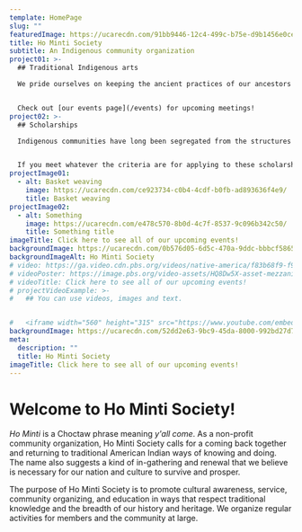 ```yaml
---
template: HomePage
slug: ""
featuredImage: https://ucarecdn.com/91bb9446-12c4-499c-b75e-d9b1456e0ceb/
title: Ho Minti Society
subtitle: An Indigenous community organization
project01: >-
  ## Traditional Indigenous arts

  We pride ourselves on keeping the ancient practices of our ancestors alive, and we host regular meetings at which experts and novices alike come together to practice beading, stitchwork, and pine needle basketry. Traditionally... 


  Check out [our events page](/events) for upcoming meetings!
project02: >-
  ## Scholarships

  Indigenous communities have long been segregated from the structures of social, political, and economic power, and one of the ways in which that segregation has played out has been through the unequal access of education for Indigenous youth. Ho Minti Society...


  If you meet whatever the criteria are for applying to these scholarships, please see [our scholarship page](/scholarships) for more details.
projectImage01:
  - alt: Basket weaving
    image: https://ucarecdn.com/ce923734-c0b4-4cdf-b0fb-ad893636f4e9/
    title: Basket weaving
projectImage02:
  - alt: Something
    image: https://ucarecdn.com/e478c570-8b0d-4c7f-8537-9c096b342c50/
    title: Something title
imageTitle: Click here to see all of our upcoming events!
backgroundImage: https://ucarecdn.com/0b576d05-6d5c-470a-9ddc-bbbcf58659eb/
backgroundImageAlt: Ho Minti Society
# video: https://ga.video.cdn.pbs.org/videos/native-america/f83b68f9-f9fa-4d9b-8f41-c805088a14a4/2000055742/hd-16x9-mezzanine-1080p/ks4gxsia_h3-ss-a-gift-of-corn-to-the-choctaw-mp4-720p-3000k.mp4
# videoPoster: https://image.pbs.org/video-assets/HQ8Dw5X-asset-mezzanine-16x9-RwPHCaM.jpg
# videoTitle: Click here to see all of our upcoming events!
# projectVideoExample: >-
#   ## You can use videos, images and text.


#   <iframe width="560" height="315" src="https://www.youtube.com/embed/_m2CHvfVK5I" frameborder="0" allow="accelerometer; autoplay; clipboard-write; encrypted-media; gyroscope; picture-in-picture" allowfullscreen></iframe>
backgroundImage: https://ucarecdn.com/52dd2e63-9bc9-45da-8000-992bd27d7d54/
meta:
  description: ""
  title: Ho Minti Society
imageTitle: Click here to see all of our upcoming events!
---
```


# Welcome to Ho Minti Society!

*Ho Minti* is a Choctaw phrase meaning *y'all come*. As a non-profit community organization, Ho Minti Society calls for a coming back together and returning to traditional American Indian ways of knowing and doing. The name also suggests a kind of in-gathering and renewal that we believe is necessary for our nation and culture to survive and prosper.

The purpose of Ho Minti Society is to promote cultural awareness, service, community organizing, and education in ways that respect traditional knowledge and the breadth of our history and heritage. We organize regular activities for members and the community at large.